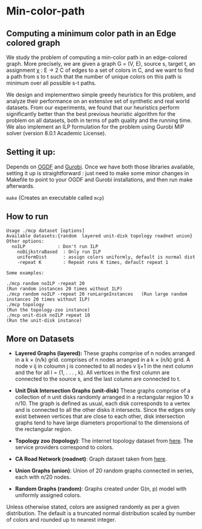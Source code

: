 # Min-color-path
## Computing a minimum color path in an Edge colored graph

We study the problem of computing a min-color path in an edge-colored graph. More
precisely, we are given a graph G = (V, E), source s, target t, an assignment χ : E → 2 C of edges
to a set of colors in C, and we want to find a path from s to t such that the number of unique
colors on this path is minimum over all possible s-t paths. 

We design and implementtwo simple greedy heuristics for this problem, and analyze their performance
on an extensive set of synthetic and real world datasets. 
From our experiments, we found that our heuristics perform significantly better
than the best previous heuristic algorithm for the problem on all datasets, both in terms of path
quality and the running time. We also implement an ILP formulation for the problem using Gurobi
MIP solver (version 8.0.1 Academic License).

## Setting it up:
Depends on [OGDF](https://github.com/ogdf/ogdf) and [Gurobi](http://www.gurobi.com/).
Once we have both those libraries available, setting it up is straightforward : just need to
make some minor changes in Makefile to point to your OGDF and Gurobi installations, and then
run make afterwards.

`make`  (Creates an executable called `mcp`)



## How to run
```
Usage ./mcp dataset [options]
Available datasets:{random  layered unit-disk topology roadnet union}
Other options: 
  noILP            : Don't run ILP 
	noDijkstraBased  : Only run ILP 
	uniformDist      : assign colors uniformly, default is normal dist 
	-repeat K        : Repeat runs K times, default repeat 1
```
	Some examples:
```
./mcp random noILP -repeat 20   									(Run random instances 20 times without ILP)
./mcp random noILP -repeat 20 runLargeInstances   (Run large random instances 20 times without ILP)
./mcp topology																		(Run the topology-zoo instance)
./mcp unit-disk noILP repeat 10										(Run the unit-disk instance)
```
## More on Datasets

+ **Layered Graphs (layered):** These graphs comprise of n nodes arranged in a k × (n/k) grid.
comprises of n nodes arranged in a k × (n/k) grid. A node v ij in coloumn j is connected
to all nodes v lj+1 in the next column and the for all l = {1, . . . , k}. All vertices in the
first column are connected to the source s, and the last column are connected to t. 

+ **Unit Disk Intersection Graphs (unit-disk)** These graphs comprise of a collection of n unit disks
randomly arranged in a rectangular region 10 x n/10. The graph is defined as usual, each disk
corresponds to a vertex and is connected to all the other disks it intersects. Since the
edges only exist between vertices that are close to each other, disk intersection graphs
tend to have large diameters proportional to the dimensions of the rectangular region.

+ **Topology zoo (topology)**: The internet topology dataset from [here](http://www.topology-zoo.org/).
	The service providers correspond to colors.

+ **CA Road Network (roadnet)**: Graph dataset taken from [here](https://snap.stanford.edu/data/roadNet-CA.html).

+ **Union Graphs (union)**: Union of 20 random graphs connected in series, each with n/20 nodes.

+ **Random Graphs (random)**: Graphs created under G(n, p) model with uniformly assigned colors.


Unless otherwise stated, colors are assigned randomly as per a given distribution. The 
default is a truncated normal distribution scaled by number of colors
and rounded up to nearest integer.

